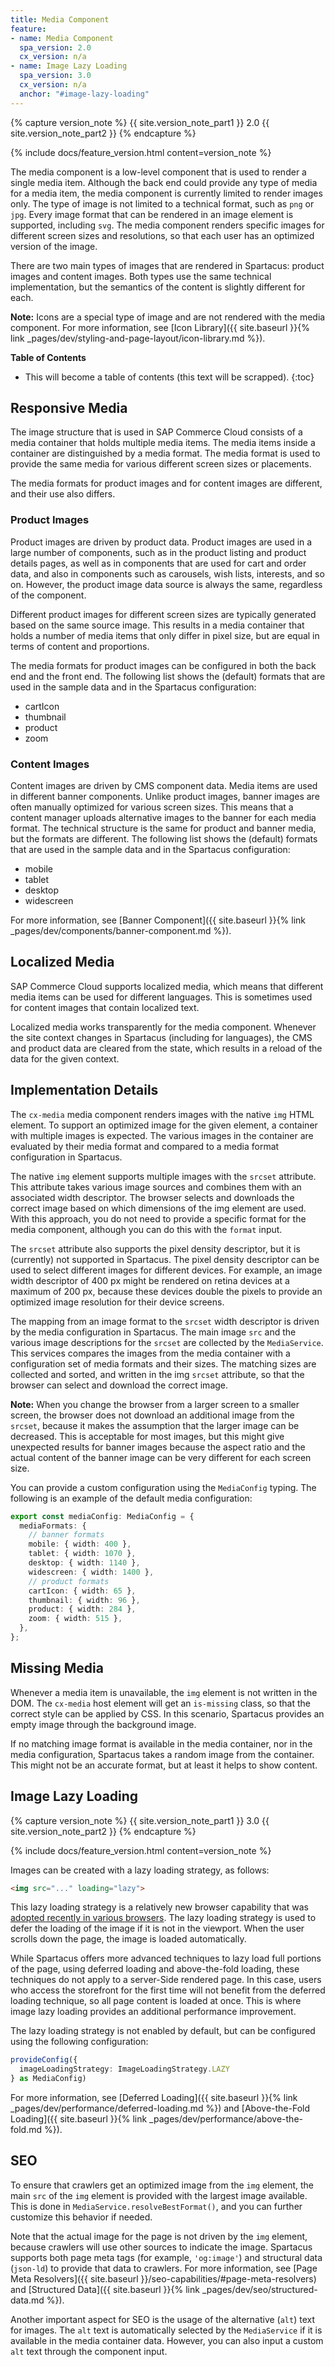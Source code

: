 ```yaml
---
title: Media Component
feature:
- name: Media Component
  spa_version: 2.0
  cx_version: n/a
- name: Image Lazy Loading
  spa_version: 3.0
  cx_version: n/a
  anchor: "#image-lazy-loading"
---
```


{% capture version_note %}
{{ site.version_note_part1 }} 2.0 {{ site.version_note_part2 }}
{% endcapture %}

{% include docs/feature_version.html content=version_note %}

The media component is a low-level component that is used to render a single media item. Although the back end could provide any type of media for a media item, the media component is currently limited to render images only. The type of image is not limited to a technical format, such as `png` or `jpg`. Every image format that can be rendered in an image element is supported, including `svg`. The media component renders specific images for different screen sizes and resolutions, so that each user has an optimized version of the image.

There are two main types of images that are rendered in Spartacus: product images and content images. Both types use the same technical implementation, but the semantics of the content is slightly different for each.

**Note:** Icons are a special type of image and are not rendered with the media component. For more information, see [Icon Library]({{ site.baseurl }}{% link _pages/dev/styling-and-page-layout/icon-library.md %}).

**Table of Contents**

- This will become a table of contents (this text will be scrapped).
{:toc}

## Responsive Media

The image structure that is used in SAP Commerce Cloud consists of a media container that holds multiple media items. The media items inside a container are distinguished by a media format. The media format is used to provide the same media for various different screen sizes or placements.

The media formats for product images and for content images are different, and their use also differs.

### Product Images

Product images are driven by product data. Product images are used in a large number of components, such as in the product listing and product details pages, as well as in components that are used for cart and order data, and also in components such as carousels, wish lists, interests, and so on. However, the product image data source is always the same, regardless of the component.

Different product images for different screen sizes are typically generated based on the same source image. This results in a media container that holds a number of media items that only differ in pixel size, but are equal in terms of content and proportions.

The media formats for product images can be configured in both the back end and the front end. The following list shows the (default) formats that are used in the sample data and in the Spartacus configuration:

- cartIcon
- thumbnail
- product
- zoom

### Content Images

Content images are driven by CMS component data. Media items are used in different banner components. Unlike product images, banner images are often manually optimized for various screen sizes. This means that a content manager uploads alternative images to the banner for each media format. The technical structure is the same for product and banner media, but the formats are different. The following list shows the (default) formats that are used in the sample data and in the Spartacus configuration:

- mobile
- tablet
- desktop
- widescreen

For more information, see [Banner Component]({{ site.baseurl }}{% link _pages/dev/components/banner-component.md %}).

## Localized Media

SAP Commerce Cloud supports localized media, which means that different media items can be used for different languages. This is sometimes used for content images that contain localized text.

Localized media works transparently for the media component. Whenever the site context changes in Spartacus (including for languages), the CMS and product data are cleared from the state, which results in a reload of the data for the given context.

## Implementation Details

The `cx-media` media component renders images with the native `img` HTML element. To support an optimized image for the given element, a container with multiple images is expected. The various images in the container are evaluated by their media format and compared to a media format configuration in Spartacus.

The native `img` element supports multiple images with the `srcset` attribute. This attribute takes various image sources and combines them with an associated width descriptor. The browser selects and downloads the correct image based on which dimensions of the img element are used. With this approach, you do not need to provide a specific format for the media component, although you can do this with the `format` input.

The `srcset` attribute also supports the pixel density descriptor, but it is (currently) not supported in Spartacus. The pixel density descriptor can be used to select different images for different devices. For example, an image width descriptor of 400 px might be rendered on retina devices at a maximum of 200 px, because these devices double the pixels to provide an optimized image resolution for their device screens.

The mapping from an image format to the `srcset` width descriptor is driven by the media configuration in Spartacus. The main image `src` and the various image descriptions for the `srcset` are collected by the `MediaService`. This services compares the images from the media container with a configuration set of media formats and their sizes. The matching sizes are collected and sorted, and written in the img `srcset` attribute, so that the browser can select and download the correct image.

**Note:** When you change the browser from a larger screen to a smaller screen, the browser does not download an additional image from the `srcset`, because it makes the assumption that the larger image can be decreased. This is acceptable for most images, but this might give unexpected results for banner images because the aspect ratio and the actual content of the banner image can be very different for each screen size.

You can provide a custom configuration using the `MediaConfig` typing. The following is an example of the default media configuration:

```ts
export const mediaConfig: MediaConfig = {
  mediaFormats: {
    // banner formats
    mobile: { width: 400 },
    tablet: { width: 1070 },
    desktop: { width: 1140 },
    widescreen: { width: 1400 },
    // product formats
    cartIcon: { width: 65 },
    thumbnail: { width: 96 },
    product: { width: 284 },
    zoom: { width: 515 },
  },
};
```

## Missing Media

Whenever a media item is unavailable, the `img` element is not written in the DOM. The `cx-media` host element will get an `is-missing` class, so that the correct style can be applied by CSS. In this scenario, Spartacus provides an empty image through the background image.

If no matching image format is available in the media container, nor in the media configuration, Spartacus takes a random image from the container. This might not be an accurate format, but at least it helps to show content.

## Image Lazy Loading

{% capture version_note %}
{{ site.version_note_part1 }} 3.0 {{ site.version_note_part2 }}
{% endcapture %}

{% include docs/feature_version.html content=version_note %}

Images can be created with a lazy loading strategy, as follows:

```html
<img src="..." loading="lazy">
```

This lazy loading strategy is a relatively new browser capability that was [adopted recently in various browsers](https://caniuse.com/loading-lazy-attr). The lazy loading strategy is used to defer the loading of the image if it is not in the viewport. When the user scrolls down the page, the image is loaded automatically.

While Spartacus offers more advanced techniques to lazy load full portions of the page, using deferred loading and above-the-fold loading, these techniques do not apply to a server-Side rendered page. In this case, users who access the storefront for the first time will not benefit from the deferred loading technique, so all page content is loaded at once. This is where image lazy loading provides an additional performance improvement.

The lazy loading strategy is not enabled by default, but can be configured using the following configuration:

```ts
provideConfig({
  imageLoadingStrategy: ImageLoadingStrategy.LAZY
} as MediaConfig)
```

For more information, see [Deferred Loading]({{ site.baseurl }}{% link _pages/dev/performance/deferred-loading.md %}) and [Above-the-Fold Loading]({{ site.baseurl }}{% link _pages/dev/performance/above-the-fold.md %}).

## SEO

To ensure that crawlers get an optimized image from the `img` element, the main `src` of the `img` element is provided with the
largest image available. This is done in `MediaService.resolveBestFormat()`, and you can further customize this behavior if needed.

Note that the actual image for the page is not driven by the `img` element, because crawlers will use other sources to indicate the image. Spartacus supports both page meta tags (for example, `'og:image'`) and structural data (`json-ld`) to provide that data to crawlers. For more information, see [Page Meta Resolvers]({{ site.baseurl }}/seo-capabilities/#page-meta-resolvers) and [Structured Data]({{ site.baseurl }}{% link _pages/dev/seo/structured-data.md %}).

Another important aspect for SEO is the usage of the alternative (`alt`) text for images. The `alt` text is automatically selected by the `MediaService` if it is available in the media container data. However, you can also input a custom `alt` text through the component input.
